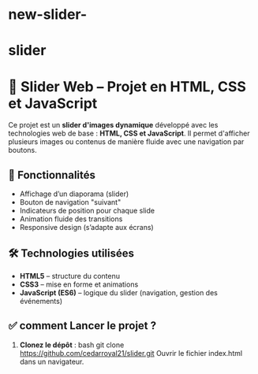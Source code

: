 # new-slider-
# slider
# 🎯 Slider Web – Projet en HTML, CSS et JavaScript

Ce projet est un **slider d'images dynamique** développé avec les technologies web de base : **HTML, CSS et JavaScript**. Il permet d'afficher plusieurs images ou contenus de manière fluide avec une navigation par boutons.



## 🚀 Fonctionnalités

- Affichage d’un diaporama (slider)
- Bouton de navigation "suivant"
- Indicateurs de position pour chaque slide
- Animation fluide des transitions
- Responsive design (s’adapte aux écrans)


## 🛠️ Technologies utilisées

- **HTML5** – structure du contenu
- **CSS3** – mise en forme et animations
- **JavaScript (ES6)** – logique du slider (navigation, gestion des événements)




## ✅  comment Lancer le projet ?

1. **Clonez le dépôt** :
bash
git clone https://github.com/cedarroyal21/slider.git
Ouvrir le fichier index.html dans un navigateur.

